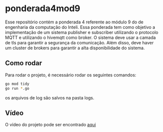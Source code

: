 # ponderada4mod9

Esse repositório contém a ponderada 4 referente ao módulo 9 do de engenharia da computação do Inteli. Essa ponderada tem como objetivo a implementação de um sistema publisher e subscriber utilizando o protocolo MQTT e utilizando o hivemqtt como broker. O sistema deve usar a camada de tls para garantir a segurança da comunicação. Além disso, deve haver um cluster de brokers para garantir a alta disponibilidade do sistema.

## Como rodar

Para rodar o projeto, é necessário rodar os seguintes comandos:

```bash
go mod tidy
go run *.go
```

os arquivos de log são salvos na pasta logs.

## Vídeo

O vídeo do projeto pode ser encontrado [aqui](https://youtu.be/b7IVjVNMpyg)
